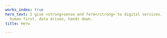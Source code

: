 ```yaml
---
works_index: true
hero_text: I give <strong>sense and form</strong> to digital services. By thinking
  human first, data driven, hands down.
title: Hero

---
```

<Hero :text="$page.frontmatter.hero_text" />
<WorksList />